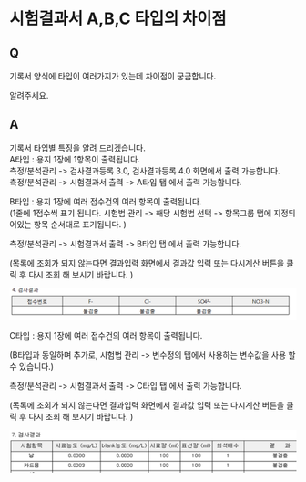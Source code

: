 # 시험결과서 A,B,C 타입의 차이점

## Q

기록서 양식에 타입이 여러가지가 있는데 차이점이 궁금합니다.

알려주세요.

## A

기록서 타입별 특징을 알려 드리겠습니다.  
A타입 : 용지 1장에 1항목이 출력됩니다.  
측정/분석관리 -&gt; 검사결과등록 3.0, 검사결과등록 4.0 화면에서 출력 가능합니다.  
측정/분석관리 -&gt; 시험결과서 출력 -&gt; A타입 탭 에서 출력 가능합니다.

B타입 : 용지 1장에 여러 접수건의 여러 항목이 출력됩니다.  
\(1줄에 1접수씩 표기 됩니다. 시험법 관리 -&gt; 해당 시험법 선택 -&gt; 항목그룹 탭에 지정되어있는 항목 순서대로 표기됩니다. \)

측정/분석관리 -&gt; 시험결과서 출력 -&gt; B타입 탭 에서 출력 가능합니다.

\(목록에 조회가 되지 않는다면 결과입력 화면에서 결과값 입력 또는 다시계산 버튼을 클릭 후 다시 조회 해 보시기 바랍니다. \)

![](../.gitbook/assets/01b%20%281%29.png)

C타입 : 용지 1장에 여러 접수건의 여러 항목이 출력됩니다.

\(B타입과 동일하며 추가로, 시험법 관리 -&gt; 변수정의 탭에서 사용하는 변수값을 사용 할 수 있습니다.\)

측정/분석관리 -&gt; 시험결과서 출력 -&gt; C타입 탭 에서 출력 가능합니다.

\(목록에 조회가 되지 않는다면 결과입력 화면에서 결과값 입력 또는 다시계산 버튼을 클릭 후 다시 조회 해 보시기 바랍니다. \)

![](../.gitbook/assets/02c.png)

